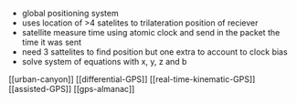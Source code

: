 - global positioning system
- uses location of >4 satelites to trilateration position of reciever
- satellite measure time using atomic clock and send in the packet the time it was sent
- need 3 sattelites to find position but one extra to account to clock bias
- solve system of equations with x, y, z and b

[[urban-canyon]]
[[differential-GPS]]
[[real-time-kinematic-GPS]]
[[assisted-GPS]]
[[gps-almanac]]